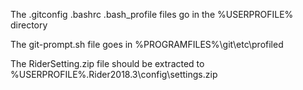 The 
	.gitconfig 
	.bashrc
	.bash_profile
files go in the %USERPROFILE% directory

The 
	git-prompt.sh 
file goes in %PROGRAMFILES%\git\etc\profiled

The 
	RiderSetting.zip 
file should be extracted to
	%USERPROFILE%\.Rider2018.3\config\settings.zip
	
